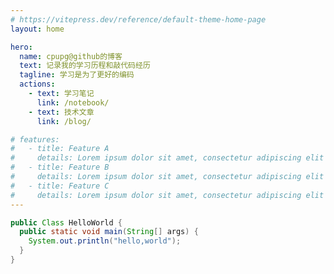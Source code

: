 ```yaml
---
# https://vitepress.dev/reference/default-theme-home-page
layout: home

hero:
  name: cpupg@github的博客
  text: 记录我的学习历程和敲代码经历
  tagline: 学习是为了更好的编码
  actions:
    - text: 学习笔记
      link: /notebook/
    - text: 技术文章
      link: /blog/

# features:
#   - title: Feature A
#     details: Lorem ipsum dolor sit amet, consectetur adipiscing elit
#   - title: Feature B
#     details: Lorem ipsum dolor sit amet, consectetur adipiscing elit
#   - title: Feature C
#     details: Lorem ipsum dolor sit amet, consectetur adipiscing elit
---
```


```java
public Class HelloWorld {
  public static void main(String[] args) {
    System.out.println("hello,world");
  }
}
```

<!--
```typescript
interface Message {
  desc: string;
  text: string;
}

const msg: Message = {
  desc: '信息内容',
  text: 'hello,world'
}

console.log(msg.text);
```
-->

<!--
```c
#include<stdio.h>

int main() {
  printf("hello,world");
  return 0;
}
```
 -->